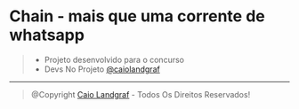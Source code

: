 # Chain - mais que uma corrente de whatsapp
> - Projeto desenvolvido para o concurso
> -   Devs No Projeto
> [@caiolandgraf](https://github.com/caiolandgraf/)

---

> @Copyright [Caio Landgraf](https://github.com/caiolandgraf) - Todos Os Direitos Reservados!
